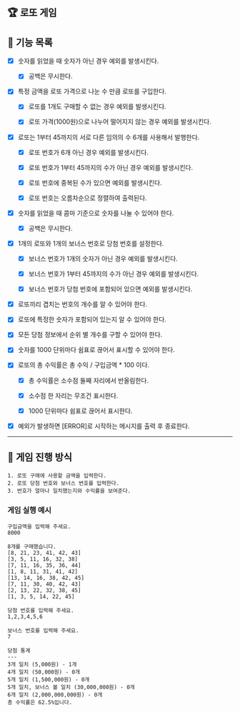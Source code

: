:trophy: 로또 게임
---

## :rocket: 기능 목록

- [x] 숫자를 읽었을 때 숫자가 아닌 경우 예외를 발생시킨다.
    - [x] 공백은 무시한다.


- [x] 특정 금액을 로또 가격으로 나눈 수 만큼 로또를 구입한다.
    - [x] 로또를 1개도 구매할 수 없는 경우 예외를 발생시킨다.
    - [x] 로또 가격(1000원)으로 나누어 떨어지지 않는 경우 예외를 발생시킨다.


- [x] 로또는 1부터 45까지의 서로 다른 임의의 수 6개를 사용해서 발행한다.
    - [x] 로또 번호가 6개 아닌 경우 예외를 발생시킨다.
    - [x] 로또 번호가 1부터 45까지의 수가 아닌 경우 예외를 발생시킨다.
    - [x] 로또 번호에 중복된 수가 있으면 예외를 발생시킨다.
    - [x] 로또 번호는 오름차순으로 정렬하여 출력된다.


- [x] 숫자를 읽었을 때 콤마 기준으로 숫자를 나눌 수 있어야 한다.
    - [x] 공백은 무시한다.


- [x] 1개의 로또와 1개의 보너스 번호로 당첨 번호를 설정한다.
    - [x] 보너스 번호가 1개의 숫자가 아닌 경우 예외를 발생시킨다.
    - [x] 보너스 번호가 1부터 45까지의 수가 아닌 경우 예외를 발생시킨다.
    - [x] 보너스 번호가 당첨 번호에 포함되어 있으면 예외를 발생시킨다.


- [x] 로또끼리 겹치는 번호의 개수를 알 수 있어야 한다.


- [x] 로또에 특정한 숫자가 포함되어 있는지 알 수 있어야 한다.


- [x] 모든 당첨 정보에서 순위 별 개수를 구할 수 있어야 한다.


- [x] 숫자를 1000 단위마다 쉼표로 끊어서 표시할 수 있어야 한다.


- [x] 로또의 총 수익률은 총 수익 / 구입금액 * 100 이다.
    - [x] 총 수익률은 소수점 둘째 자리에서 반올림한다.
    - [x] 소수점 한 자리는 무조건 표시한다.
    - [x] 1000 단위마다 쉼표로 끊어서 표시한다.


- [x] 예외가 발생하면 [ERROR]로 시작하는 메시지를 출력 후 종료한다.

---

## :dart: 게임 진행 방식

    1. 로또 구매에 사용할 금액을 입력한다.
    2. 로또 당첨 번호와 보너스 번호를 입력한다.
    3. 번호가 얼마나 일치했는지와 수익률을 보여준다.


### 게임 실행 예시

```
구입금액을 입력해 주세요.
8000

8개를 구매했습니다.
[8, 21, 23, 41, 42, 43] 
[3, 5, 11, 16, 32, 38] 
[7, 11, 16, 35, 36, 44] 
[1, 8, 11, 31, 41, 42] 
[13, 14, 16, 38, 42, 45] 
[7, 11, 30, 40, 42, 43] 
[2, 13, 22, 32, 38, 45] 
[1, 3, 5, 14, 22, 45]

당첨 번호를 입력해 주세요.
1,2,3,4,5,6

보너스 번호를 입력해 주세요.
7

당첨 통계
---
3개 일치 (5,000원) - 1개
4개 일치 (50,000원) - 0개
5개 일치 (1,500,000원) - 0개
5개 일치, 보너스 볼 일치 (30,000,000원) - 0개
6개 일치 (2,000,000,000원) - 0개
총 수익률은 62.5%입니다.
```